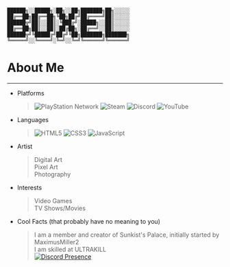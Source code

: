 ```
██████╗░░█████╗░██╗░░██╗███████╗██╗░░░░░
██╔══██╗██╔══██╗╚██╗██╔╝██╔════╝██║░░░░░
██████╦╝██║░░██║░╚███╔╝░█████╗░░██║░░░░░
██╔══██╗██║░░██║░██╔██╗░██╔══╝░░██║░░░░░
██████╦╝╚█████╔╝██╔╝╚██╗███████╗███████╗
╚═════╝░░╚════╝░╚═╝░░╚═╝╚══════╝╚══════╝
```
# About Me
---
* Platforms
  
  > ![PlayStation Network](https://img.shields.io/badge/PSN-%230070D1.svg?style=for-the-badge&logo=Playstation&logoColor=white)
  > ![Steam](https://img.shields.io/badge/steam-%23000000.svg?style=for-the-badge&logo=steam&logoColor=white)
  > ![Discord](https://img.shields.io/badge/Discord-%235865F2.svg?style=for-the-badge&logo=discord&logoColor=white)
  > ![YouTube](https://img.shields.io/badge/YouTube-%23FF0000.svg?style=for-the-badge&logo=YouTube&logoColor=white)
* Languages
  
  > ![HTML5](https://img.shields.io/badge/html5-%23E34F26.svg?style=for-the-badge&logo=html5&logoColor=white)
  > ![CSS3](https://img.shields.io/badge/css3-%231572B6.svg?style=for-the-badge&logo=css3&logoColor=white)
  > ![JavaScript](https://img.shields.io/badge/javascript-%23323330.svg?style=for-the-badge&logo=javascript&logoColor=%23F7DF1E)
* Artist
  > Digital Art<br>
  > Pixel Art<br>
  > Photography<br>
* Interests
  > Video Games<br>
  > TV Shows/Movies<br>
* Cool Facts (that probably have no meaning to you)
  > I am a member and creator of Sunkist's Palace, initially started by MaximusMiller2<br>
  > I am skilled at ULTRAKILL<br>
  > [![Discord Presence](https://lanyard.cnrad.dev/api/565674394249199617?showDisplayName=true)](https://discord.com/users/565674394249199617?showDisplayName=true)
